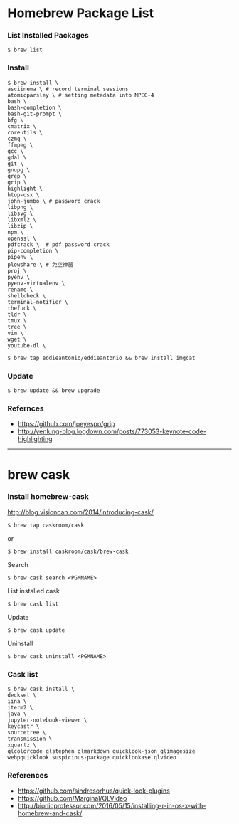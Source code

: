 # Homebrew Package List

### List Installed Packages

```
$ brew list
```

### Install

```
$ brew install \
asciinema \ # record terminal sessions
atomicparsley \ # setting metadata into MPEG-4
bash \
bash-completion \
bash-git-prompt \
bfg \
cmatrix \
coreutils \
czmq \
ffmpeg \
gcc \
gdal \
git \
gnupg \
grep \
grip \
highlight \
htop-osx \
john-jumbo \ # password crack
libpng \
libsvg \
libxml2 \
libzip \
npm \
openssl \
pdfcrack \  # pdf password crack
pip-completion \
pipenv \
plowshare \ # 免空神器
proj \
pyenv \
pyenv-virtualenv \
rename \
shellcheck \
terminal-notifier \
thefuck \
tldr \
tmux \
tree \
vim \
wget \
youtube-dl \

$ brew tap eddieantonio/eddieantonio && brew install imgcat
```

### Update

```
$ brew update && brew upgrade
```

### Refernces

- https://github.com/joeyespo/grip
- http://yenlung-blog.logdown.com/posts/773053-keynote-code-highlighting

---------------------------------------------

# brew cask

### Install homebrew-cask

http://blog.visioncan.com/2014/introducing-cask/

```
$ brew tap caskroom/cask
```

or

```
$ brew install caskroom/cask/brew-cask
```

Search

```
$ brew cask search <PGMNAME>
```

List installed cask

```
$ brew cask list
```

Update

```
$ brew cask update
```

Uninstall

```
$ brew cask uninstall <PGMNAME>
```

### Cask list

```
$ brew cask install \
deckset \
iina \
iterm2 \
java \
jupyter-notebook-viewer \
keycastr \
sourcetree \
transmission \
xquartz \
qlcolorcode qlstephen qlmarkdown quicklook-json qlimagesize webpquicklook suspicious-package quicklookase qlvideo
```

### References

- https://github.com/sindresorhus/quick-look-plugins
- https://github.com/Marginal/QLVideo
- http://bionicprofessor.com/2016/05/15/installing-r-in-os-x-with-homebrew-and-cask/
